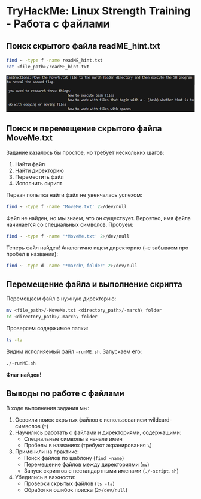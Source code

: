 # TryHackMe: Linux Strength Training - Работа с файлами

## Поиск скрытого файла readME_hint.txt

``` bash
find ~ -type f -name readME_hint.txt
cat <file_path>/readME_hint.txt
```
![Поиск readME_hint.txt](screenshots/screenshot_4.png)

## Поиск и перемещение скрытого файла MoveMe.txt

Задание казалось бы простое, но требует нескольких шагов:
1. Найти файл
2. Найти директорию
3. Переместить файл
4. Исполнить скрипт

Первая попытка найти файл не увенчалась успехом:

``` bash
find ~ -type f -name 'MoveMe.txt' 2>/dev/null
```
Файл не найден, но мы знаем, что он существует. Вероятно, имя файла начинается со специальных символов. Пробуем:

``` bash
find ~ -type f -name '*MoveMe.txt' 2>/dev/null
```
Теперь файл найден! Аналогично ищем директорию (не забываем про пробел в названии):

``` bash
find ~ -type d -name '*march\ folder' 2>/dev/null
```
## Перемещение файла и выполнение скрипта

Перемещаем файл в нужную директорию:

``` bash
mv <file_path>/-MoveMe.txt <directory_path>/-march\ folder
cd <directory_path>/-march\ folder
```
Проверяем содержимое папки:

``` bash
ls -la
```
Видим исполняемый файл `-runME.sh`. Запускаем его:

``` bash
./-runME.sh
```
**Флаг найден!**

## Выводы по работе с файлами

В ходе выполнения задания мы:
1. Освоили поиск скрытых файлов с использованием wildcard-символов (`*`)
2. Научились работать с файлами и директориями, содержащими:
   - Специальные символы в начале имен
   - Пробелы в названиях (требуют экранирования `\`)
3. Применили на практике:
   - Поиск файлов по шаблону (`find -name`)
   - Перемещение файлов между директориями (`mv`)
   - Запуск скриптов с нестандартными именами (`./-script.sh`)
4. Убедились в важности:
   - Проверки скрытых файлов (`ls -la`)
   - Обработки ошибок поиска (`2>/dev/null`)
